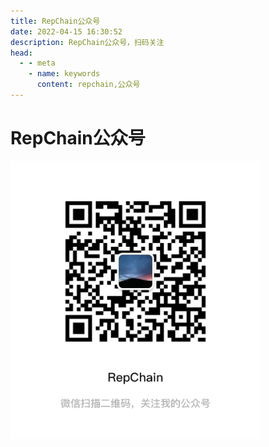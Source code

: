 ```yaml
---
title: RepChain公众号
date: 2022-04-15 16:30:52
description: RepChain公众号，扫码关注
head:
  - - meta
    - name: keywords
      content: repchain,公众号
---
```


# RepChain公众号
<p align="center" style="width: 400px">
  <img src="/gongzhong.jpg">
</p>
